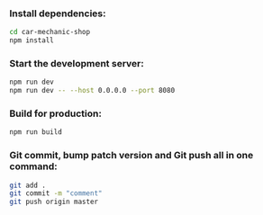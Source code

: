 
### Install dependencies:
```bash
cd car-mechanic-shop
npm install
```

### Start the development server: 
```bash
npm run dev
npm run dev -- --host 0.0.0.0 --port 8080
```

### Build for production:
```bash
npm run build
```

### Git commit, bump patch version and Git push all in one command:
```bash
git add .
git commit -m "comment"
git push origin master
```


